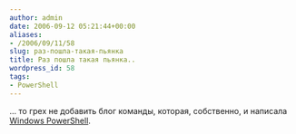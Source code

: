 ```yaml
---
author: admin
date: 2006-09-12 05:21:44+00:00
aliases:
- /2006/09/11/58
slug: раз-пошла-такая-пьянка
title: Раз пошла такая пьянка..
wordpress_id: 58
tags:
- PowerShell
---
```


... то грех не добавить блог команды, которая, собственно, и написала [Windows PowerShell](http://blogs.msdn.com/powershell/default.aspx).
